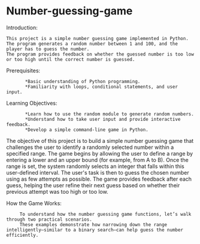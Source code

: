 # Number-guessing-game
Introduction:

    This project is a simple number guessing game implemented in Python. 
    The program generates a random number between 1 and 100, and the player has to guess the number. 
    The program provides feedback on whether the guessed number is too low or too high until the correct number is guessed.

Prerequisites:
           
           *Basic understanding of Python programming.
           *Familiarity with loops, conditional statements, and user input.


Learning Objectives:

           *Learn how to use the random module to generate random numbers.
           *Understand how to take user input and provide interactive feedback.
           *Develop a simple command-line game in Python.

The objective of this project is to build a simple number guessing game that challenges the user to identify a randomly selected number within a specified range.
The game begins by allowing the user to define a range by entering a lower and an upper bound (for example, from A to B). 
Once the range is set, the system randomly selects an integer that falls within this user-defined interval. 
The user's task is then to guess the chosen number using as few attempts as possible. 
The game provides feedback after each guess, helping the user refine their next guess based on whether their previous attempt was too high or too low.

How the Game Works:

         To understand how the number guessing game functions, let’s walk through two practical scenarios. 
         These examples demonstrate how narrowing down the range intelligently—similar to a binary search—can help guess the number efficiently.


